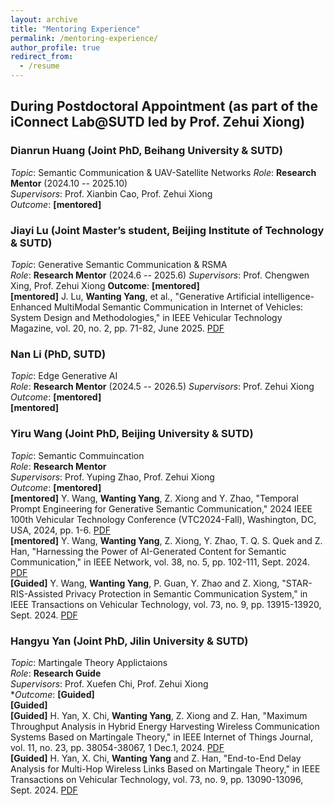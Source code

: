 ```yaml
---
layout: archive
title: "Mentoring Experience"
permalink: /mentoring-experience/
author_profile: true
redirect_from:
  - /resume
---
```


## **During Postdoctoral Appointment** (as part of the iConnect Lab@SUTD led by Prof. Zehui Xiong)

### **Dianrun Huang** (Joint PhD, Beihang University & SUTD)  
*Topic*: Semantic Communication & UAV-Satellite Networks 
*Role*: **Research Mentor** (2024.10 -- 2025.10)  
*Supervisors*: Prof. Xianbin Cao, Prof. Zehui Xiong  
*Outcome*:
**[mentored]**  

### **Jiayi Lu** (Joint Master’s student, Beijing Institute of Technology & SUTD)  
*Topic*: Generative Semantic Communication & RSMA  
*Role*: **Research Mentor** (2024.6 -- 2025.6) 
*Supervisors*: Prof. Chengwen Xing, Prof. Zehui Xiong 
**Outcome**: 
**[mentored]**    
**[mentored]** J. Lu, **Wanting Yang**, et al., "Generative Artificial intelligence-Enhanced MultiModal Semantic Communication in Internet of Vehicles: System Design and Methodologies," in IEEE Vehicular Technology Magazine, vol. 20, no. 2, pp. 71-82, June 2025. [PDF](https://ieeexplore.ieee.org/stamp/stamp.jsp?tp=&arnumber=10934748)



### **Nan Li** (PhD, SUTD)  
*Topic*: Edge Generative AI  
*Role*: **Research Mentor** (2024.5 -- 2026.5) 
*Supervisors*: Prof. Zehui Xiong  
*Outcome*:
**[mentored]**    
**[mentored]**  

### **Yiru Wang** (Joint PhD, Beijing University & SUTD)  
*Topic*: Semantic Commuincation  
*Role*: **Research Mentor**  
*Supervisors*: Prof. Yuping Zhao, Prof. Zehui Xiong  
*Outcome*:
**[mentored]**  
**[mentored]** Y. Wang, **Wanting Yang**, Z. Xiong and Y. Zhao, "Temporal Prompt Engineering for Generative Semantic Communication," 2024 IEEE 100th Vehicular Technology Conference (VTC2024-Fall), Washington, DC, USA, 2024, pp. 1-6. [PDF](https://ieeexplore.ieee.org/stamp/stamp.jsp?tp=&arnumber=10757628)  
**[mentored]** Y. Wang, **Wanting Yang**, Z. Xiong, Y. Zhao, T. Q. S. Quek and Z. Han, "Harnessing the Power of AI-Generated Content for Semantic Communication," in IEEE Network, vol. 38, no. 5, pp. 102-111, Sept. 2024. [PDF](https://ieeexplore.ieee.org/stamp/stamp.jsp?tp=&arnumber=10577142)  
**[Guided]** Y. Wang, **Wanting Yang**, P. Guan, Y. Zhao and Z. Xiong, "STAR-RIS-Assisted Privacy Protection in Semantic Communication System," in IEEE Transactions on Vehicular Technology, vol. 73, no. 9, pp. 13915-13920, Sept. 2024. [PDF](https://ieeexplore.ieee.org/stamp/stamp.jsp?tp=&arnumber=10487897)

### **Hangyu Yan** (Joint PhD, Jilin University & SUTD)  
*Topic*: Martingale Theory Applictaions  
*Role*: **Research Guide**   
*Supervisors*: Prof. Xuefen Chi, Prof. Zehui Xiong  
**Outcome*: 
**[Guided]**  
**[Guided]**  
**[Guided]** H. Yan, X. Chi, **Wanting Yang**, Z. Xiong and Z. Han, "Maximum Throughput Analysis in Hybrid Energy Harvesting Wireless Communication Systems Based on Martingale Theory," in IEEE Internet of Things Journal, vol. 11, no. 23, pp. 38054-38067, 1 Dec.1, 2024. [PDF](https://ieeexplore.ieee.org/stamp/stamp.jsp?tp=&arnumber=10634856)  
**[Guided]** H. Yan, X. Chi, **Wanting Yang** and Z. Han, "End-to-End Delay Analysis for Multi-Hop Wireless Links Based on Martingale Theory," in IEEE Transactions on Vehicular Technology, vol. 73, no. 9, pp. 13090-13096, Sept. 2024. [PDF](https://ieeexplore.ieee.org/stamp/stamp.jsp?tp=&arnumber=10502194)  
